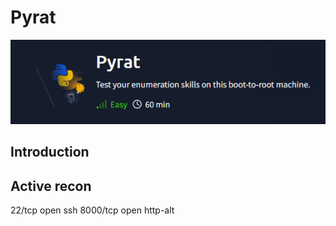# Pyrat

![alt text](desc.png)

## Introduction


## Active recon

22/tcp   open  ssh
8000/tcp open  http-alt